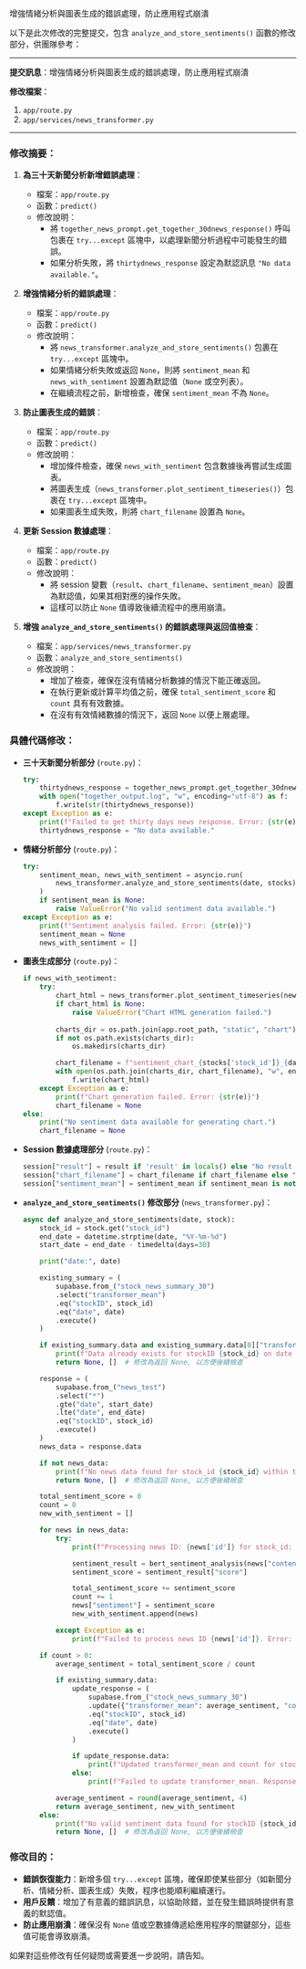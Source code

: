 增強情緒分析與圖表生成的錯誤處理，防止應用程式崩潰

以下是此次修改的完整提交，包含 `analyze_and_store_sentiments()` 函數的修改部分，供團隊參考：

---

**提交訊息**：增強情緒分析與圖表生成的錯誤處理，防止應用程式崩潰

**修改檔案**：
1. `app/route.py`
2. `app/services/news_transformer.py`

---

### 修改摘要：

1. **為三十天新聞分析新增錯誤處理**：
    - 檔案：`app/route.py`
    - 函數：`predict()`
    - 修改說明：
        - 將 `together_news_prompt.get_together_30dnews_response()` 呼叫包裹在 `try...except` 區塊中，以處理新聞分析過程中可能發生的錯誤。
        - 如果分析失敗，將 `thirtydnews_response` 設定為默認訊息 `"No data available."`。

2. **增強情緒分析的錯誤處理**：
    - 檔案：`app/route.py`
    - 函數：`predict()`
    - 修改說明：
        - 將 `news_transformer.analyze_and_store_sentiments()` 包裹在 `try...except` 區塊中。
        - 如果情緒分析失敗或返回 `None`，則將 `sentiment_mean` 和 `news_with_sentiment` 設置為默認值（`None` 或空列表）。
        - 在繼續流程之前，新增檢查，確保 `sentiment_mean` 不為 `None`。

3. **防止圖表生成的錯誤**：
    - 檔案：`app/route.py`
    - 函數：`predict()`
    - 修改說明：
        - 增加條件檢查，確保 `news_with_sentiment` 包含數據後再嘗試生成圖表。
        - 將圖表生成（`news_transformer.plot_sentiment_timeseries()`）包裹在 `try...except` 區塊中。
        - 如果圖表生成失敗，則將 `chart_filename` 設置為 `None`。

4. **更新 Session 數據處理**：
    - 檔案：`app/route.py`
    - 函數：`predict()`
    - 修改說明：
        - 將 session 變數（`result`、`chart_filename`、`sentiment_mean`）設置為默認值，如果其相對應的操作失敗。
        - 這樣可以防止 `None` 值導致後續流程中的應用崩潰。

5. **增強 `analyze_and_store_sentiments()` 的錯誤處理與返回值檢查**：
    - 檔案：`app/services/news_transformer.py`
    - 函數：`analyze_and_store_sentiments()`
    - 修改說明：
        - 增加了檢查，確保在沒有情緒分析數據的情況下能正確返回。
        - 在執行更新或計算平均值之前，確保 `total_sentiment_score` 和 `count` 具有有效數據。
        - 在沒有有效情緒數據的情況下，返回 `None` 以便上層處理。

### 具體代碼修改：

- **三十天新聞分析部分** (`route.py`)：
    ```python
    try:
        thirtydnews_response = together_news_prompt.get_together_30dnews_response(date, stocks)
        with open("together_output.log", "w", encoding="utf-8") as f:
            f.write(str(thirtydnews_response))
    except Exception as e:
        print(f"Failed to get thirty days news response. Error: {str(e)}")
        thirtydnews_response = "No data available."
    ```

- **情緒分析部分** (`route.py`)：
    ```python
    try:
        sentiment_mean, news_with_sentiment = asyncio.run(
            news_transformer.analyze_and_store_sentiments(date, stocks)
        )
        if sentiment_mean is None:
            raise ValueError("No valid sentiment data available.")
    except Exception as e:
        print(f"Sentiment analysis failed. Error: {str(e)}")
        sentiment_mean = None
        news_with_sentiment = []
    ```

- **圖表生成部分** (`route.py`)：
    ```python
    if news_with_sentiment:
        try:
            chart_html = news_transformer.plot_sentiment_timeseries(news_with_sentiment)
            if chart_html is None:
                raise ValueError("Chart HTML generation failed.")
            
            charts_dir = os.path.join(app.root_path, "static", "chart")
            if not os.path.exists(charts_dir):
                os.makedirs(charts_dir)

            chart_filename = f"sentiment_chart_{stocks['stock_id']}_{date}.html"
            with open(os.path.join(charts_dir, chart_filename), "w", encoding="utf-8") as f:
                f.write(chart_html)
        except Exception as e:
            print(f"Chart generation failed. Error: {str(e)}")
            chart_filename = None
    else:
        print("No sentiment data available for generating chart.")
        chart_filename = None
    ```

- **Session 數據處理部分** (`route.py`)：
    ```python
    session["result"] = result if 'result' in locals() else "No result available."
    session["chart_filename"] = chart_filename if chart_filename else "No chart available."
    session["sentiment_mean"] = sentiment_mean if sentiment_mean is not None else "No sentiment data available."
    ```

- **`analyze_and_store_sentiments()` 修改部分** (`news_transformer.py`)：
    ```python
    async def analyze_and_store_sentiments(date, stock):
        stock_id = stock.get("stock_id")
        end_date = datetime.strptime(date, "%Y-%m-%d")
        start_date = end_date - timedelta(days=30)

        print("date:", date)

        existing_summary = (
            supabase.from_("stock_news_summary_30")
            .select("transformer_mean")
            .eq("stockID", stock_id)
            .eq("date", date)
            .execute()
        )

        if existing_summary.data and existing_summary.data[0]["transformer_mean"] is not None:
            print(f"Data already exists for stockID {stock_id} on date {date}. Skipping...")
            return None, []  # 修改為返回 None, 以方便後續檢查

        response = (
            supabase.from_("news_test")
            .select("*")
            .gte("date", start_date)
            .lte("date", end_date)
            .eq("stockID", stock_id)
            .execute()
        )
        news_data = response.data

        if not news_data:
            print(f"No news data found for stock_id {stock_id} within the specified date range.")
            return None, []  # 修改為返回 None, 以方便後續檢查

        total_sentiment_score = 0
        count = 0
        new_with_sentiment = []

        for news in news_data:
            try:
                print(f"Processing news ID: {news['id']} for stock_id: {stock_id}")

                sentiment_result = bert_sentiment_analysis(news["content"])
                sentiment_score = sentiment_result["score"]

                total_sentiment_score += sentiment_score
                count += 1
                news["sentiment"] = sentiment_score
                new_with_sentiment.append(news)

            except Exception as e:
                print(f"Failed to process news ID {news['id']}. Error: {str(e)}")

        if count > 0:
            average_sentiment = total_sentiment_score / count

            if existing_summary.data:
                update_response = (
                    supabase.from_("stock_news_summary_30")
                    .update({"transformer_mean": average_sentiment, "count": count})
                    .eq("stockID", stock_id)
                    .eq("date", date)
                    .execute()
                )

                if update_response.data:
                    print(f"Updated transformer_mean and count for stockID {stock_id} on date {date}.")
                else:
                    print(f"Failed to update transformer_mean. Response: {update_response}")

            average_sentiment = round(average_sentiment, 4)
            return average_sentiment, new_with_sentiment
        else:
            print(f"No valid sentiment data found for stockID {stock_id} on date {date}.")
            return None, []  # 修改為返回 None, 以方便後續檢查
    ```

### 修改目的：

- **錯誤恢復能力**：新增多個 `try...except` 區塊，確保即使某些部分（如新聞分析、情緒分析、圖表生成）失敗，程序也能順利繼續運行。
- **用戶反饋**：增加了有意義的錯誤訊息，以協助除錯，並在發生錯誤時提供有意義的默認值。
- **防止應用崩潰**：確保沒有 `None` 值或空數據傳遞給應用程序的關鍵部分，這些值可能會導致崩潰。

如果對這些修改有任何疑問或需要進一步說明，請告知。
